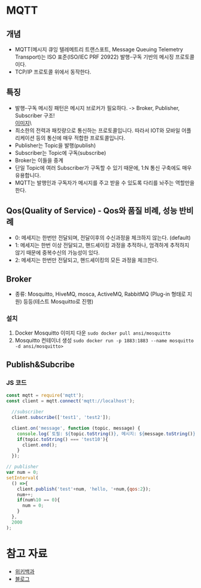 # MQTT

## 개념
- MQTT(메시지 큐잉 텔레메트리 트랜스포트, Message Queuing Telemetry Transport)는 ISO 표준(ISO/IEC PRF 20922) 발행-구독 기반의 메시징 프로토콜이다.
- TCP/IP 프로토콜 위에서 동작한다. 
## 특징
- 발행-구독 메시징 패턴은 메시지 브로커가 필요하다. -> Broker, Publisher, Subscriber 구조!\
[이미지](https://user-images.githubusercontent.com/64191382/111421929-280cb200-8731-11eb-87be-ffabc64cfe53.png)\
- 최소한의 전력과 패킷량으로 통신하는 프로토콜입니다. 따라서 IOT와 모바일 어플리케이션 등의 통신에 매우 적합한 프로토콜입니다.
- Publisher는 Topic을 발행(publish)
- Subscriber는 Topic에 구독(subscribe)
- Broker는 이들을 중계
- 단일 Topic에 여러 Subscriber가 구독할 수 있기 때문에, 1:N 통신 구축에도 매우 유용합니다.
- MQTT는 발행인과 구독자가 메시지를 주고 받을 수 있도록 다리를 놔주는 역할만을 한다.
## Qos(Quality of Service) - Qos와 품질 비례, 성능 반비례 
- 0: 메세지는 한번만 전달되며, 전달이후의 수신과정을 체크하지 않는다. (default)
- 1: 메세지는 한번 이상 전달되고, 핸드셰이킹 과정을 추적하나, 엄격하게 추적하지 않기 때문에 중복수신의 가능성이 있다.
- 2: 메세지는 한번만 전달되고, 핸드셰이킹의 모든 과정을 체크한다.

## Broker
- 종류: Mosquitto, HiveMQ, mosca, ActiveMQ, RabbitMQ (Plug-in 형태로 지원) 등등(테스트 Mosquitto로 진행)
### 설치
1. Docker Mosquitto 이미지 다운
```sudo docker pull ansi/mosquitto ```
2. Mosquitto 컨테이너 생성
``` sudo docker run -p 1883:1883 --name mosquitto -d ansi/mosquitto> ```

## Publish&Subcribe
### JS 코드
``` js
const mqtt = require('mqtt');
const client = mqtt.connect('mqtt://localhost');

  //subscriber
  client.subscribe(['test1', 'test2']);

  client.on('message', function (topic, message) {
    console.log(`토필: ${topic.toString()}, 메시지: ${message.toString()}`);
    if(topic.toString() === 'test10'){
      client.end();
    }
  });

// publisher
var num = 0;
setInterval(
  () =>{
    client.publish('test'+num, 'hello, '+num,{qos:2});
    num++;
    if(num%10 == 0){
      num = 0;
    }
  },
  2000
);
```

# 참고 자료
- [위키백과](https://ko.wikipedia.org/wiki/MQTT)
- [블로그](https://medium.com/@jspark141515/mqtt%EB%9E%80-314472c246ee)
